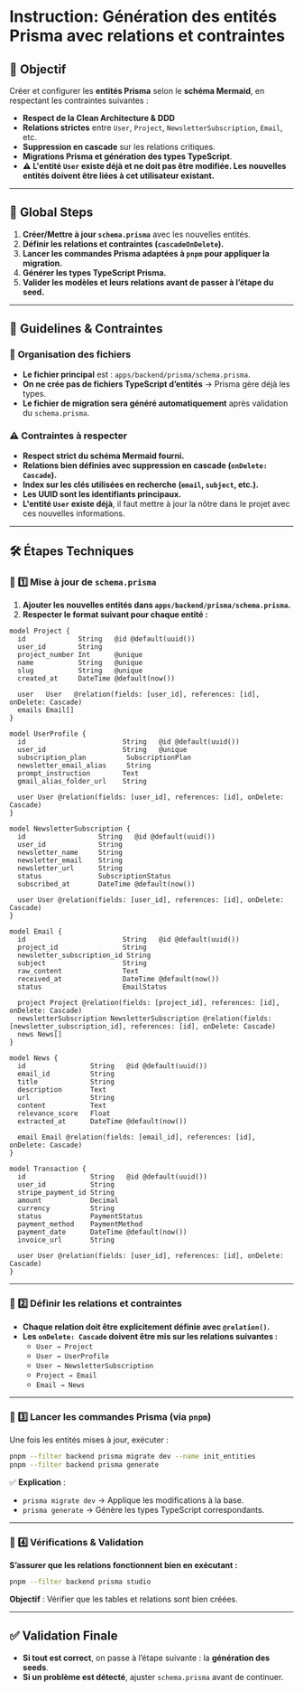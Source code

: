 # Instruction: Génération des entités Prisma avec relations et contraintes

## 🎯 Objectif  

Créer et configurer les **entités Prisma** selon le **schéma Mermaid**, en respectant les contraintes suivantes :  

- **Respect de la Clean Architecture & DDD**  
- **Relations strictes** entre `User`, `Project`, `NewsletterSubscription`, `Email`, etc.  
- **Suppression en cascade** sur les relations critiques.  
- **Migrations Prisma et génération des types TypeScript**.  
- **⚠️ L'entité `User` existe déjà et ne doit pas être modifiée. Les nouvelles entités doivent être liées à cet utilisateur existant.**  

---

## 🚀 **Global Steps**  

1. **Créer/Mettre à jour `schema.prisma`** avec les nouvelles entités.  
2. **Définir les relations et contraintes (`cascadeOnDelete`).**  
3. **Lancer les commandes Prisma adaptées à `pnpm` pour appliquer la migration.**  
4. **Générer les types TypeScript Prisma.**  
5. **Valider les modèles et leurs relations avant de passer à l’étape du seed.**  

---

## 🔧 **Guidelines & Contraintes**  

### 📂 **Organisation des fichiers**  

- **Le fichier principal** est : `apps/backend/prisma/schema.prisma`.  
- **On ne crée pas de fichiers TypeScript d’entités** → Prisma gère déjà les types.  
- **Le fichier de migration sera généré automatiquement** après validation du `schema.prisma`.  

### ⚠️ **Contraintes à respecter**  

- **Respect strict du schéma Mermaid fourni.**  
- **Relations bien définies avec suppression en cascade (`onDelete: Cascade`).**  
- **Index sur les clés utilisées en recherche (`email`, `subject`, etc.).**  
- **Les UUID sont les identifiants principaux.**  
- **L'entité `User` existe déjà**, il faut mettre à jour la nôtre dans le projet avec ces nouvelles informations.

---

## 🛠 **Étapes Techniques**  

### 📌 **1️⃣ Mise à jour de `schema.prisma`**

1. **Ajouter les nouvelles entités dans `apps/backend/prisma/schema.prisma`.**  
2. **Respecter le format suivant pour chaque entité :**  

```prisma
model Project {
  id             String   @id @default(uuid())
  user_id        String
  project_number Int      @unique
  name           String   @unique
  slug           String   @unique
  created_at     DateTime @default(now())

  user   User   @relation(fields: [user_id], references: [id], onDelete: Cascade)
  emails Email[]
}

model UserProfile {
  id                        String   @id @default(uuid())
  user_id                   String   @unique
  subscription_plan          SubscriptionPlan
  newsletter_email_alias     String
  prompt_instruction        Text
  gmail_alias_folder_url    String

  user User @relation(fields: [user_id], references: [id], onDelete: Cascade)
}

model NewsletterSubscription {
  id                  String   @id @default(uuid())
  user_id             String
  newsletter_name     String
  newsletter_email    String
  newsletter_url      String
  status              SubscriptionStatus
  subscribed_at       DateTime @default(now())

  user User @relation(fields: [user_id], references: [id], onDelete: Cascade)
}

model Email {
  id                        String   @id @default(uuid())
  project_id                String
  newsletter_subscription_id String
  subject                   String
  raw_content               Text
  received_at               DateTime @default(now())
  status                    EmailStatus

  project Project @relation(fields: [project_id], references: [id], onDelete: Cascade)
  newsletterSubscription NewsletterSubscription @relation(fields: [newsletter_subscription_id], references: [id], onDelete: Cascade)
  news News[]
}

model News {
  id                String   @id @default(uuid())
  email_id          String
  title             String
  description       Text
  url               String
  content           Text
  relevance_score   Float
  extracted_at      DateTime @default(now())

  email Email @relation(fields: [email_id], references: [id], onDelete: Cascade)
}

model Transaction {
  id                String   @id @default(uuid())
  user_id           String
  stripe_payment_id String
  amount            Decimal
  currency          String
  status            PaymentStatus
  payment_method    PaymentMethod
  payment_date      DateTime @default(now())
  invoice_url       String

  user User @relation(fields: [user_id], references: [id], onDelete: Cascade)
}
```

---

### 📌 **2️⃣ Définir les relations et contraintes**

- **Chaque relation doit être explicitement définie avec `@relation()`.**  
- **Les `onDelete: Cascade` doivent être mis sur les relations suivantes :**  
  - `User → Project`  
  - `User → UserProfile`  
  - `User → NewsletterSubscription`  
  - `Project → Email`  
  - `Email → News`  

---

### 📌 **3️⃣ Lancer les commandes Prisma (via `pnpm`)**

Une fois les entités mises à jour, exécuter :  

```sh
pnpm --filter backend prisma migrate dev --name init_entities
pnpm --filter backend prisma generate
```

✅ **Explication** :  

- `prisma migrate dev` → Applique les modifications à la base.  
- `prisma generate` → Génère les types TypeScript correspondants.  

---

### 📌 **4️⃣ Vérifications & Validation**  

**S’assurer que les relations fonctionnent bien en exécutant :**  

```sh
pnpm --filter backend prisma studio
```  

**Objectif** : Vérifier que les tables et relations sont bien créées.  

---

## ✅ **Validation Finale**  

- **Si tout est correct**, on passe à l’étape suivante : la **génération des seeds**.  
- **Si un problème est détecté**, ajuster `schema.prisma` avant de continuer.  
